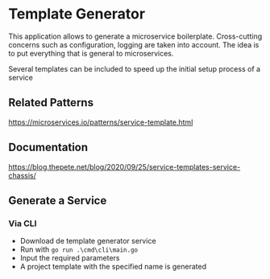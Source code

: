 # Template Generator

This application allows to generate a microservice boilerplate. Cross-cutting concerns such as configuration, logging are taken into account. The idea is to put everything that is general to microservices.

Several templates can be included to speed up the initial setup process of a service

## Related Patterns
https://microservices.io/patterns/service-template.html
 
## Documentation

https://blog.thepete.net/blog/2020/09/25/service-templates-service-chassis/
## Generate a Service 
### Via CLI

- Download de template generator service
- Run with ```go run .\cmd\cli\main.go```
- Input the required parameters  
- A project template with the specified name is generated


